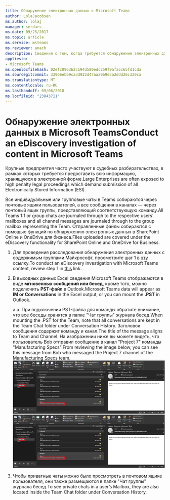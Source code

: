 ```yaml
---
title: Обнаружение электронных данных в Microsoft Teams
author: LolaJacobsen
ms.author: lolaj
manager: serdars
ms.date: 09/25/2017
ms.topic: article
ms.service: msteams
ms.reviewer: anach
description: Сведения о том, когда требуется обнаружение электронных данных, например при передаче всей информации, хранящейся в электронной форме, для судебных разбирательств.
appliesto:
- Microsoft Teams
ms.openlocfilehash: 02efc096362c194d580edc259f9afa5c65fd1cda
ms.sourcegitcommit: 33966ebb9ca3d922d47aaa9b9e3a2ddd26c320ca
ms.translationtype: MT
ms.contentlocale: ru-RU
ms.lasthandoff: 09/06/2018
ms.locfileid: "23843711"
---
```

<a name="conduct-an-ediscovery-investigation-of-content-in-microsoft-teams"></a><span data-ttu-id="5a322-103">Обнаружение электронных данных в Microsoft Teams</span><span class="sxs-lookup"><span data-stu-id="5a322-103">Conduct an eDiscovery investigation of content in Microsoft Teams</span></span>
============================

<span data-ttu-id="5a322-104">Крупные предприятия часто участвуют в судебных разбирательствах, в рамках которых требуется предоставить всю информацию, хранящуюся в электронной форме.</span><span class="sxs-lookup"><span data-stu-id="5a322-104">Large Enterprises are often exposed to high penalty legal proceedings which demand submission of all Electronically Stored Information (ESI).</span></span>

<span data-ttu-id="5a322-105">Все индивидуальные или групповые чаты в Teams собираются через почтовые ящики пользователей, а все сообщения в каналах — через почтовый ящик группы, представляющий соответствующую команду.</span><span class="sxs-lookup"><span data-stu-id="5a322-105">All Teams 1:1 or group chats are journaled through to the respective users’ mailboxes and all channel messages are journaled through to the group mailbox representing the Team.</span></span> <span data-ttu-id="5a322-106">Отправленные файлы собираются с помощью функций по обнаружению электронных данных в SharePoint Online и OneDrive для бизнеса.</span><span class="sxs-lookup"><span data-stu-id="5a322-106">Files uploaded are covered under the eDiscovery functionality for SharePoint Online and OneDrive for Business.</span></span>

1.  <span data-ttu-id="5a322-107">Для проведения расследования обнаружения электронных данных с содержимым группами Майкрософт, просмотрите шаг 1 в [эту](https://support.office.com/article/Manage-eDiscovery-cases-in-the-Office-365-Security-Compliance-Center-edea80d6-20a7-40fb-b8c4-5e8c8395f6da) ссылку.</span><span class="sxs-lookup"><span data-stu-id="5a322-107">To conduct an eDiscovery investigation with Microsoft Teams content, review step 1 in [this](https://support.office.com/article/Manage-eDiscovery-cases-in-the-Office-365-Security-Compliance-Center-edea80d6-20a7-40fb-b8c4-5e8c8395f6da) link.</span></span>

2.  <span data-ttu-id="5a322-108">В выходных данных Excel сведения Microsoft Teams отображаются в виде **мгновенных сообщений или бесед**, кроме того, можно подключить **PST-файл** в Outlook.</span><span class="sxs-lookup"><span data-stu-id="5a322-108">Microsoft Teams data will appear as **IM or Conversations** in the Excel output, or you can mount the **.PST** in Outlook.</span></span>

    <span data-ttu-id="5a322-109">а.</span><span class="sxs-lookup"><span data-stu-id="5a322-109">a.</span></span>  <span data-ttu-id="5a322-110">При подключении PST-файла для команды обратите внимание, что все беседы хранятся в папке "Чат группы" журнала бесед.</span><span class="sxs-lookup"><span data-stu-id="5a322-110">When mounting the .PST for the Team, note that all conversations are kept in the Team Chat folder under Conversation History.</span></span> <span data-ttu-id="5a322-111">Заголовок сообщения содержит команду и канал.</span><span class="sxs-lookup"><span data-stu-id="5a322-111">The title of the message aligns to Team and Channel.</span></span> <span data-ttu-id="5a322-112">На изображении ниже вы можете видеть, что пользователь Bob отправил сообщение в канал "Project 7" команды "Manufacturing Specs".</span><span class="sxs-lookup"><span data-stu-id="5a322-112">From reviewing the image below, you can see this message from Bob who messaged the Project 7 channel of the Manufacturing Specs team.</span></span>
<span data-ttu-id="5a322-113">![Снимок экрана с папкой "Чат группы" в почтовом ящике пользователя в Outlook.](media/Conduct_an_eDiscovery_investigation_of_content_in_Microsoft_Teams_image1.png)</span><span class="sxs-lookup"><span data-stu-id="5a322-113">![Screenshot of a Team Chat folder in a user's mailbox in Outlook.](media/Conduct_an_eDiscovery_investigation_of_content_in_Microsoft_Teams_image1.png)</span></span>

3.  <span data-ttu-id="5a322-114">Чтобы приватные чаты можно было просмотреть в почтовом ящике пользователя, они также размещаются в папке "Чат группы" журнала бесед.</span><span class="sxs-lookup"><span data-stu-id="5a322-114">To see private chats in a user’s Mailbox, they are also located inside the Team Chat folder under Conversation History.</span></span>
